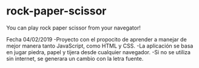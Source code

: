 # rock-paper-scissor
You can play rock paper scissor from your navegator!

Fecha 04/02/2019
-Proyecto con el propocito de aprender a manejar de mejor manera tanto JavaScript, como HTML y CSS.
-La aplicación se basa en jugar piedra, papel y tijera desde cualquier navegador.
-Si no se utiliza sin internet, se generara un cambio con la letra fuente.
